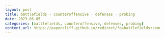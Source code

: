 ```yaml
---
layout: post
title: battlefields · counteroffensive · defenses · probing
date: 2023-06-05
categories: [battlefields, counteroffensive, defenses, probing]
content_url: https://papercliff.github.io/redirect/?q=battlefields+counteroffensive+defenses+probing&tbs=cdr:1,cd_min:6/4/2023,cd_max:6/6/2023
---
```


